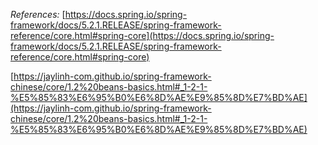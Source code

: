 *References:*
[https://docs.spring.io/spring-framework/docs/5.2.1.RELEASE/spring-framework-reference/core.html#spring-core](https://docs.spring.io/spring-framework/docs/5.2.1.RELEASE/spring-framework-reference/core.html#spring-core)

[https://jaylinh-com.github.io/spring-framework-chinese/core/1.2%20beans-basics.html#_1-2-1-%E5%85%83%E6%95%B0%E6%8D%AE%E9%85%8D%E7%BD%AE](https://jaylinh-com.github.io/spring-framework-chinese/core/1.2%20beans-basics.html#_1-2-1-%E5%85%83%E6%95%B0%E6%8D%AE%E9%85%8D%E7%BD%AE)
